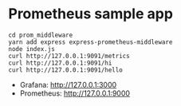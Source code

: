 # Prometheus sample app

```Start prom_middleware app:
cd prom_middleware
yarn add express express-prometheus-middleware
node index.js
curl http://127.0.0.1:9091/metrics
curl http://127.0.0.1:9091/hi
curl http://127.0.0.1:9091/hello
```

- Grafana: http://127.0.0.1:3000
- Prometheus: http://127.0.0.1:9000

